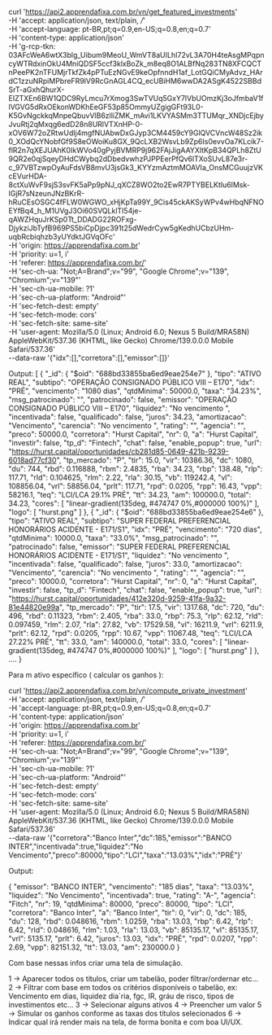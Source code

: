 curl 'https://api2.apprendafixa.com.br/vn/get_featured_investments' \
  -H 'accept: application/json, text/plain, */*' \
  -H 'accept-language: pt-BR,pt;q=0.9,en-US;q=0.8,en;q=0.7' \
  -H 'content-type: application/json' \
  -H 'g-rcp-tkn: 03AFcWeA6wtX3blg_Uibum9MeoU_WmVT8aUILhI72vL3A70H4teAsgMPqpncyWTRdxinOkU4MniQDSF5ccf3klxBoZk_m8eq8O1ALBfNq283TN8XFCQCTnPeePK2nTFUMjrTkfZk4pPTuEzNGvE9keOpfnndH1af_LotGQiCMyAdvz_HArdC1zzuNRpiMPbreFR9lV9RcGnAGL4CQ_ecUBiHM6wwDA2ASgK4522SBBdSrT-aGxhQhurX-EIZTXEn6BW1QDC9RyLmcu7rXmog3SwTVUq5GxY7lVbUOmzKj3oJfmbaV1flVGVG5dRxOEkonWDKhEeGF53p85OmmyUZgigGFt93L0-K5GvNgckkqMnpeQbuvVlB6zlliZMK_mAvi1LKVYASMm3TTUMqr_XNDjcEjbyJvuRtj2qMxqg6edD28n8URlVTXnHP-0-xOV6W72oZRtwUdlj4mgfNUAbwDxGJyp3CM4459cY9GlQVCVncW48Sz2ik0_XOdQcYNobfGf9S8eOWoiKu8GX_9QcLXB2WsvLb9Zp6Is0evvOa7KLcik7-flR2n7qXEJUAhK0IkWVo40gPyjBVMRP9j962FAjJigAAYXltKpB34QPLh8ZtU9QR2e0qjSqeyDHdCWybq2dDbedvwhzPJPPEerPfQv6lTXoSUvL87e3r-c_97VBTzwpOyAuFdsVB8mvU3jsGk3_KYYzmAztmMOAVIa_OnsMCGuujzVKcEVurHDA-8ctXuWvF9sjS3svFK5aPp9pNJ_qXCZ8WO2to2EwR7PTYBELKtIu6lMsk-IGjR7sNzeunJNzBKrR-hRuCEsOSGC4fFLW0WGWO_xHjKpTa99Y_9Cis45ckAKSyWPv4wHbqNFNOEYfBq4_h_M1UVgJ3Oi60SVQLklTI54je-qAWZHquJrKSp0Tt_DDADG22ROFxg-DjykziJbTyfB969PS5biCpDjpc391t25dWedrCyw5gKedhUCbzUHm-uqbRcbiqhzb3yUYdktJGVqOFc' \
  -H 'origin: https://apprendafixa.com.br' \
  -H 'priority: u=1, i' \
  -H 'referer: https://apprendafixa.com.br/' \
  -H 'sec-ch-ua: "Not;A=Brand";v="99", "Google Chrome";v="139", "Chromium";v="139"' \
  -H 'sec-ch-ua-mobile: ?1' \
  -H 'sec-ch-ua-platform: "Android"' \
  -H 'sec-fetch-dest: empty' \
  -H 'sec-fetch-mode: cors' \
  -H 'sec-fetch-site: same-site' \
  -H 'user-agent: Mozilla/5.0 (Linux; Android 6.0; Nexus 5 Build/MRA58N) AppleWebKit/537.36 (KHTML, like Gecko) Chrome/139.0.0.0 Mobile Safari/537.36' \
  --data-raw '{"idx":[],"corretora":[],"emissor":[]}'



Output:
[
    {
        "_id": {
            "$oid": "688bd33855ba6ed9eae254e7"
        },
        "tipo": "ATIVO REAL",
        "subtipo": "OPERAÇÃO CONSIGNADO PÚBLICO VIII – E170",
        "idx": "PRÉ",
        "vencimento": "1080 dias",
        "qtdMinima": 50000.0,
        "taxa": "34.23%",
        "msg_patrocinado": "",
        "patrocinado": false,
        "emissor": "OPERAÇÃO CONSIGNADO PÚBLICO VIII – E170",
        "liquidez": "No vencimento ",
        "incentivada": false,
        "qualificado": false,
        "juros": 34.23,
        "amortizacao": "Vencimento",
        "carencia": "No vencimento ",
        "rating": "",
        "agencia": "",
        "preco": 50000.0,
        "corretora": "Hurst Capital",
        "nr": 0,
        "a": "Hurst Capital",
        "investir": false,
        "tp_d": "Fintech",
        "chat": false,
        "enable_popup": true,
        "url": "https://hurst.capital/oportunidades/cb281d85-0649-421b-9239-6018ad77cf30",
        "tp_mercado": "P",
        "tir": 15.0,
        "vir": 10386.36,
        "dc": 1080,
        "du": 744,
        "rbd": 0.116888,
        "rbm": 2.4835,
        "rba": 34.23,
        "rbp": 138.48,
        "rlp": 117.71,
        "rld": 0.104625,
        "rlm": 2.22,
        "rla": 30.15,
        "vb": 119242.4,
        "vl": 108856.04,
        "vrl": 58856.04,
        "prlt": 117.71,
        "rpd": 0.0205,
        "rpp": 16.43,
        "vpp": 58216.1,
        "teq": "LCI/LCA 29.1% PRÉ",
        "tt": 34.23,
        "am": 100000.0,
        "total": 34.23,
        "cores": [
            "linear-gradient(135deg,  #474747 0%,#000000 100%)"
        ],
        "logo": [
            "hurst.png"
        ]
    },
    {
        "_id": {
            "$oid": "688bd33855ba6ed9eae254e6"
        },
        "tipo": "ATIVO REAL",
        "subtipo": "SUPER FEDERAL PREFERENCIAL HONORÁRIOS ACIDENTE - E171/S1",
        "idx": "PRÉ",
        "vencimento": "720 dias",
        "qtdMinima": 10000.0,
        "taxa": "33.0%",
        "msg_patrocinado": "",
        "patrocinado": false,
        "emissor": "SUPER FEDERAL PREFERENCIAL HONORÁRIOS ACIDENTE - E171/S1",
        "liquidez": "No vencimento ",
        "incentivada": false,
        "qualificado": false,
        "juros": 33.0,
        "amortizacao": "Vencimento",
        "carencia": "No vencimento ",
        "rating": "",
        "agencia": "",
        "preco": 10000.0,
        "corretora": "Hurst Capital",
        "nr": 0,
        "a": "Hurst Capital",
        "investir": false,
        "tp_d": "Fintech",
        "chat": false,
        "enable_popup": true,
        "url": "https://hurst.capital/oportunidades/412e320d-9259-41fa-9a32-81e44820e99a",
        "tp_mercado": "P",
        "tir": 17.5,
        "vir": 1317.68,
        "dc": 720,
        "du": 496,
        "rbd": 0.11323,
        "rbm": 2.405,
        "rba": 33.0,
        "rbp": 75.3,
        "rlp": 62.12,
        "rld": 0.097459,
        "rlm": 2.07,
        "rla": 27.82,
        "vb": 17529.58,
        "vl": 16211.9,
        "vrl": 6211.9,
        "prlt": 62.12,
        "rpd": 0.0205,
        "rpp": 10.67,
        "vpp": 11067.48,
        "teq": "LCI/LCA 27.22% PRÉ",
        "tt": 33.0,
        "am": 140000.0,
        "total": 33.0,
        "cores": [
            "linear-gradient(135deg,  #474747 0%,#000000 100%)"
        ],
        "logo": [
            "hurst.png"
        ]
    },
....
}


Para m ativo específico ( calcular os ganhos ):

curl 'https://api2.apprendafixa.com.br/vn/compute_private_investment' \
  -H 'accept: application/json, text/plain, */*' \
  -H 'accept-language: pt-BR,pt;q=0.9,en-US;q=0.8,en;q=0.7' \
  -H 'content-type: application/json' \
  -H 'origin: https://apprendafixa.com.br' \
  -H 'priority: u=1, i' \
  -H 'referer: https://apprendafixa.com.br/' \
  -H 'sec-ch-ua: "Not;A=Brand";v="99", "Google Chrome";v="139", "Chromium";v="139"' \
  -H 'sec-ch-ua-mobile: ?1' \
  -H 'sec-ch-ua-platform: "Android"' \
  -H 'sec-fetch-dest: empty' \
  -H 'sec-fetch-mode: cors' \
  -H 'sec-fetch-site: same-site' \
  -H 'user-agent: Mozilla/5.0 (Linux; Android 6.0; Nexus 5 Build/MRA58N) AppleWebKit/537.36 (KHTML, like Gecko) Chrome/139.0.0.0 Mobile Safari/537.36' \
  --data-raw '{"corretora":"Banco Inter","dc":185,"emissor":"BANCO INTER","incentivada":true,"liquidez":"No Vencimento","preco":80000,"tipo":"LCI","taxa":"13.03%","idx":"PRÉ"}'


  Output:

  {
    "emissor": "BANCO INTER",
    "vencimento": "185 dias",
    "taxa": "13.03%",
    "liquidez": "No Vencimento",
    "incentivada": true,
    "rating": "A-",
    "agencia": "Fitch",
    "nr": 19,
    "qtdMinima": 80000,
    "preco": 80000,
    "tipo": "LCI",
    "corretora": "Banco Inter",
    "a": "Banco Inter",
    "tir": 0,
    "vir": 0,
    "dc": 185,
    "du": 128,
    "rbd": 0.048616,
    "rbm": 1.0259,
    "rba": 13.03,
    "rbp": 6.42,
    "rlp": 6.42,
    "rld": 0.048616,
    "rlm": 1.03,
    "rla": 13.03,
    "vb": 85135.17,
    "vl": 85135.17,
    "vrl": 5135.17,
    "prlt": 6.42,
    "juros": 13.03,
    "idx": "PRÉ",
    "rpd": 0.0207,
    "rpp": 2.69,
    "vpp": 82151.32,
    "tt": 13.03,
    "am": 230000.0
}

Com base nessas infos criar uma tela de simulação.

1 -> Aparecer todos os títulos, criar um tabelão, poder filtrar/ordernar etc...
2 -> Filtrar com base em todos os critérios disponíveis o tabelão, ex:
Vencimento em dias, liquidez dia´ria, fgc, IR, gráu de risco, tipos de investimentos etc...
3 -> Selecionar alguns ativos
4 -> Preencher um valor 
5 -> Simular os ganhos conforme as taxas dos títulos selecionados
6 -> Indicar qual irá render mais na tela, de forma bonita e com boa UI/UX.
